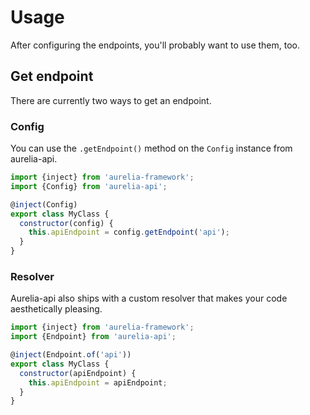 # Usage

After configuring the endpoints, you'll probably want to use them, too.

## Get endpoint

There are currently two ways to get an endpoint.

### Config

You can use the `.getEndpoint()` method on the `Config` instance from aurelia-api.

```js
import {inject} from 'aurelia-framework';
import {Config} from 'aurelia-api';

@inject(Config)
export class MyClass {
  constructor(config) {
    this.apiEndpoint = config.getEndpoint('api');
  }
}
```

### Resolver

Aurelia-api also ships with a custom resolver that makes your code aesthetically pleasing.

```js
import {inject} from 'aurelia-framework';
import {Endpoint} from 'aurelia-api';

@inject(Endpoint.of('api'))
export class MyClass {
  constructor(apiEndpoint) {
    this.apiEndpoint = apiEndpoint;
  }
}
```
